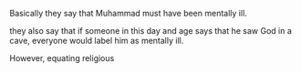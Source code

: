 
Basically they say that Muhammad must have been mentally ill.

they also say that if someone in this day and age says that he saw God in a cave, everyone would label him as mentally ill.

However, equating religious